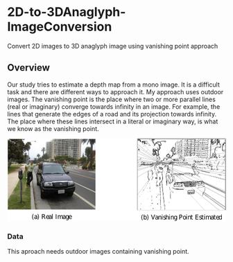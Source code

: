 # 2D-to-3DAnaglyph-ImageConversion
Convert 2D images to 3D anaglyph image using vanishing point approach

## Overview

Our study tries to estimate a depth map from a mono image.  It is a difficult task and there are different ways to approach it.
My approach uses outdoor images. The vanishing point is the place where two or more parallel lines (real or imaginary) converge towards infinity in an image.  For example, the lines that generate the edges of a road and its projection towards infinity. The place where these lines intersect in a literal or imaginary way, is what we know as the vanishing point.

<div style="text-align:center">
  <img src="img/vanishing.png" width="622" height="190" >
</div>

### Data

This aproach needs outdoor images containing vanishing point.
